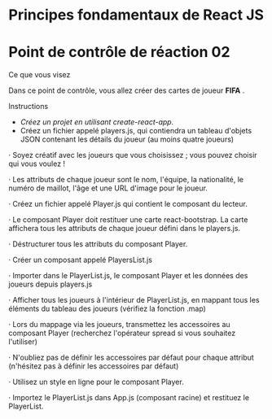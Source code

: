 # Principes fondamentaux de React JS

# Point de contrôle de réaction 02

Ce que vous visez

Dans ce point de contrôle, vous allez créer des cartes de joueur **FIFA** .

Instructions

* *Créez un projet en utilisant create-react-app.*
* Créez un fichier appelé players.js, qui contiendra un tableau d'objets JSON contenant les détails du joueur (au moins quatre joueurs)

· Soyez créatif avec les joueurs que vous choisissez ; vous pouvez choisir qui vous voulez !

· Les attributs de chaque joueur sont le nom, l'équipe, la nationalité, le numéro de maillot, l'âge et une URL d'image pour le joueur.

· Créez un fichier appelé Player.js qui contient le composant du lecteur.

· Le composant Player doit restituer une carte react-bootstrap. La carte affichera tous les attributs de chaque joueur défini dans le players.js.

· Déstructurer tous les attributs du composant Player.

· Créer un composant appelé PlayersList.js

· Importer dans le PlayerList.js, le composant Player et les données des joueurs depuis players.js

· Afficher tous les joueurs à l'intérieur de PlayerList.js, en mappant tous les éléments du tableau des joueurs (vérifiez la fonction .map)

· Lors du mappage via les joueurs, transmettez les accessoires au composant Player (recherchez l'opérateur spread si vous souhaitez l'utiliser)

· N'oubliez pas de définir les accessoires par défaut pour chaque attribut (n'hésitez pas à définir les accessoires par défaut)

· Utilisez un style en ligne pour le composant Player.

· Importez le PlayerList.js dans App.js (composant racine) et restituez le PlayerList.
